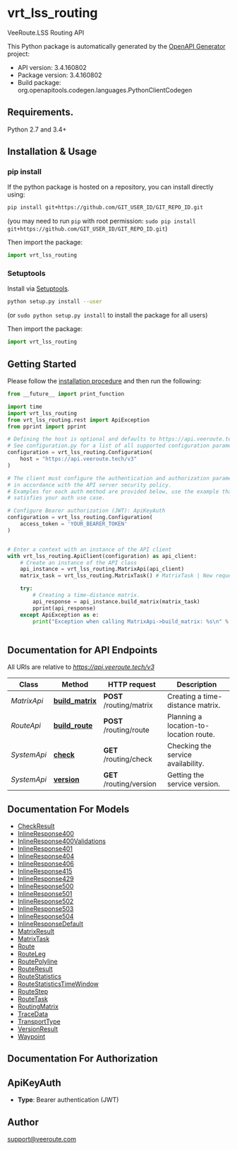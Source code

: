 # vrt_lss_routing
VeeRoute.LSS Routing API

This Python package is automatically generated by the [OpenAPI Generator](https://openapi-generator.tech) project:

- API version: 3.4.160802
- Package version: 3.4.160802
- Build package: org.openapitools.codegen.languages.PythonClientCodegen

## Requirements.

Python 2.7 and 3.4+

## Installation & Usage
### pip install

If the python package is hosted on a repository, you can install directly using:

```sh
pip install git+https://github.com/GIT_USER_ID/GIT_REPO_ID.git
```
(you may need to run `pip` with root permission: `sudo pip install git+https://github.com/GIT_USER_ID/GIT_REPO_ID.git`)

Then import the package:
```python
import vrt_lss_routing
```

### Setuptools

Install via [Setuptools](http://pypi.python.org/pypi/setuptools).

```sh
python setup.py install --user
```
(or `sudo python setup.py install` to install the package for all users)

Then import the package:
```python
import vrt_lss_routing
```

## Getting Started

Please follow the [installation procedure](#installation--usage) and then run the following:

```python
from __future__ import print_function

import time
import vrt_lss_routing
from vrt_lss_routing.rest import ApiException
from pprint import pprint

# Defining the host is optional and defaults to https://api.veeroute.tech/v3
# See configuration.py for a list of all supported configuration parameters.
configuration = vrt_lss_routing.Configuration(
    host = "https://api.veeroute.tech/v3"
)

# The client must configure the authentication and authorization parameters
# in accordance with the API server security policy.
# Examples for each auth method are provided below, use the example that
# satisfies your auth use case.

# Configure Bearer authorization (JWT): ApiKeyAuth
configuration = vrt_lss_routing.Configuration(
    access_token = 'YOUR_BEARER_TOKEN'
)


# Enter a context with an instance of the API client
with vrt_lss_routing.ApiClient(configuration) as api_client:
    # Create an instance of the API class
    api_instance = vrt_lss_routing.MatrixApi(api_client)
    matrix_task = vrt_lss_routing.MatrixTask() # MatrixTask | New request for matrix calculation.

    try:
        # Creating a time-distance matrix.
        api_response = api_instance.build_matrix(matrix_task)
        pprint(api_response)
    except ApiException as e:
        print("Exception when calling MatrixApi->build_matrix: %s\n" % e)
    
```

## Documentation for API Endpoints

All URIs are relative to *https://api.veeroute.tech/v3*

Class | Method | HTTP request | Description
------------ | ------------- | ------------- | -------------
*MatrixApi* | [**build_matrix**](docs/MatrixApi.md#build_matrix) | **POST** /routing/matrix | Creating a time-distance matrix.
*RouteApi* | [**build_route**](docs/RouteApi.md#build_route) | **POST** /routing/route | Planning a location-to-location route.
*SystemApi* | [**check**](docs/SystemApi.md#check) | **GET** /routing/check | Checking the service availability.
*SystemApi* | [**version**](docs/SystemApi.md#version) | **GET** /routing/version | Getting the service version.


## Documentation For Models

 - [CheckResult](docs/CheckResult.md)
 - [InlineResponse400](docs/InlineResponse400.md)
 - [InlineResponse400Validations](docs/InlineResponse400Validations.md)
 - [InlineResponse401](docs/InlineResponse401.md)
 - [InlineResponse404](docs/InlineResponse404.md)
 - [InlineResponse406](docs/InlineResponse406.md)
 - [InlineResponse415](docs/InlineResponse415.md)
 - [InlineResponse429](docs/InlineResponse429.md)
 - [InlineResponse500](docs/InlineResponse500.md)
 - [InlineResponse501](docs/InlineResponse501.md)
 - [InlineResponse502](docs/InlineResponse502.md)
 - [InlineResponse503](docs/InlineResponse503.md)
 - [InlineResponse504](docs/InlineResponse504.md)
 - [InlineResponseDefault](docs/InlineResponseDefault.md)
 - [MatrixResult](docs/MatrixResult.md)
 - [MatrixTask](docs/MatrixTask.md)
 - [Route](docs/Route.md)
 - [RouteLeg](docs/RouteLeg.md)
 - [RoutePolyline](docs/RoutePolyline.md)
 - [RouteResult](docs/RouteResult.md)
 - [RouteStatistics](docs/RouteStatistics.md)
 - [RouteStatisticsTimeWindow](docs/RouteStatisticsTimeWindow.md)
 - [RouteStep](docs/RouteStep.md)
 - [RouteTask](docs/RouteTask.md)
 - [RoutingMatrix](docs/RoutingMatrix.md)
 - [TraceData](docs/TraceData.md)
 - [TransportType](docs/TransportType.md)
 - [VersionResult](docs/VersionResult.md)
 - [Waypoint](docs/Waypoint.md)


## Documentation For Authorization


## ApiKeyAuth

- **Type**: Bearer authentication (JWT)


## Author

support@veeroute.com


